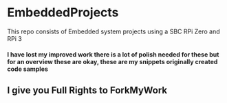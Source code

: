 # EmbeddedProjects
This repo consists of Embedded system projects using a SBC RPi Zero and RPi 3 
#### I have lost my improved work there is a lot of polish needed for these but for an overview these are okay, these are my snippets originally created code samples  
## I give you Full Rights to ForkMyWork
